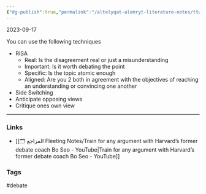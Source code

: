 ```yaml
---
{"dg-publish":true,"permalink":"/altelyqat-alemryt-literature-notes/ttwyr-aldhat-self-development/how-to-debate/"}
---
```


2023-09-17

You can use the following techniques

- RISA
	- Real: Is the disagreement real or just a misunderstanding
	- Important: Is it worth debating the point
	- Specific: Is the topic atomic enough
	- Aligned: Are you 2 both in agreement with the objectives of reaching an understanding or convincing one another
- Side Switching
- Anticipate opposing views
- Critique ones own view

---------------
### Links 
- [[🗂️ المراجع Fleeting Notes/Train for any argument with Harvard’s former debate coach  Bo Seo - YouTube\|Train for any argument with Harvard’s former debate coach  Bo Seo - YouTube]]

### Tags
#debate

